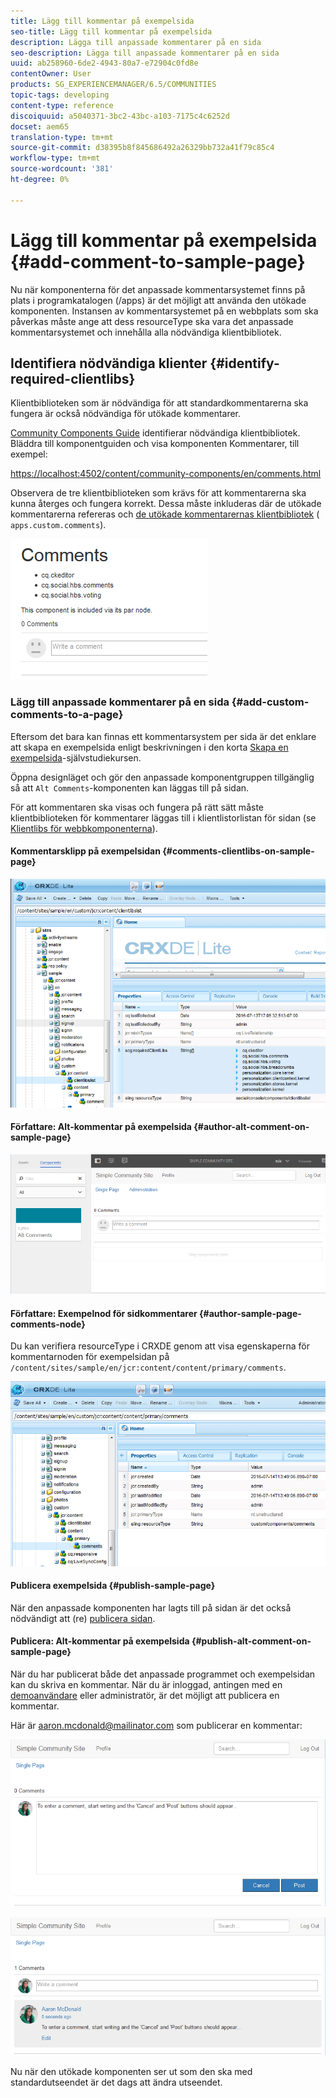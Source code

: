 ```yaml
---
title: Lägg till kommentar på exempelsida
seo-title: Lägg till kommentar på exempelsida
description: Lägga till anpassade kommentarer på en sida
seo-description: Lägga till anpassade kommentarer på en sida
uuid: ab258960-6de2-4943-80a7-e72904c0fd8e
contentOwner: User
products: SG_EXPERIENCEMANAGER/6.5/COMMUNITIES
topic-tags: developing
content-type: reference
discoiquuid: a5040371-3bc2-43bc-a103-7175c4c6252d
docset: aem65
translation-type: tm+mt
source-git-commit: d38395b8f845686492a26329bb732a41f79c85c4
workflow-type: tm+mt
source-wordcount: '381'
ht-degree: 0%

---
```



# Lägg till kommentar på exempelsida {#add-comment-to-sample-page}

Nu när komponenterna för det anpassade kommentarsystemet finns på plats i programkatalogen (/apps) är det möjligt att använda den utökade komponenten. Instansen av kommentarsystemet på en webbplats som ska påverkas måste ange att dess resourceType ska vara det anpassade kommentarsystemet och innehålla alla nödvändiga klientbibliotek.

## Identifiera nödvändiga klienter {#identify-required-clientlibs}

Klientbiblioteken som är nödvändiga för att standardkommentarerna ska fungera är också nödvändiga för utökade kommentarer.

[Community Components Guide](/help/communities/components-guide.md) identifierar nödvändiga klientbibliotek. Bläddra till komponentguiden och visa komponenten Kommentarer, till exempel:

[https://localhost:4502/content/community-components/en/comments.html](https://localhost:4502/content/community-components/en/comments.html)

Observera de tre klientbiblioteken som krävs för att kommentarerna ska kunna återges och fungera korrekt. Dessa måste inkluderas där de utökade kommentarerna refereras och [de utökade kommentarernas klientbibliotek](/help/communities/extend-create-components.md#create-a-client-library-folder) ( `apps.custom.comments`).

![comments-component1](assets/comments-component1.png)

### Lägg till anpassade kommentarer på en sida {#add-custom-comments-to-a-page}

Eftersom det bara kan finnas ett kommentarsystem per sida är det enklare att skapa en exempelsida enligt beskrivningen i den korta [Skapa en exempelsida](/help/communities/create-sample-page.md)-självstudiekursen.

Öppna designläget och gör den anpassade komponentgruppen tillgänglig så att `Alt Comments`-komponenten kan läggas till på sidan.

För att kommentaren ska visas och fungera på rätt sätt måste klientbiblioteken för kommentarer läggas till i klientlistorlistan för sidan (se [Klientlibs för webbkomponenterna](/help/communities/clientlibs.md)).

#### Kommentarsklipp på exempelsidan {#comments-clientlibs-on-sample-page}

![comments-clientlibs-crxde](assets/comments-clientlibs-crxde.png)

#### Författare: Alt-kommentar på exempelsida {#author-alt-comment-on-sample-page}

![alt-comment](assets/alt-comment.png)

#### Författare: Exempelnod för sidkommentarer {#author-sample-page-comments-node}

Du kan verifiera resourceType i CRXDE genom att visa egenskaperna för kommentarnoden för exempelsidan på `/content/sites/sample/en/jcr:content/content/primary/comments`.

![verify-comment-crxde](assets/verify-comment-crxde.png)

#### Publicera exempelsida {#publish-sample-page}

När den anpassade komponenten har lagts till på sidan är det också nödvändigt att (re) [publicera sidan](/help/communities/sites-console.md#publishing-the-site).

#### Publicera: Alt-kommentar på exempelsida {#publish-alt-comment-on-sample-page}

När du har publicerat både det anpassade programmet och exempelsidan kan du skriva en kommentar. När du är inloggad, antingen med en [demoanvändare](/help/communities/tutorials.md#demo-users) eller administratör, är det möjligt att publicera en kommentar.

Här är aaron.mcdonald@mailinator.com som publicerar en kommentar:

![publish-alt-comment](assets/publish-alt-comment.png)

![publish-alt-comment1](assets/publish-alt-comment1.png)

Nu när den utökade komponenten ser ut som den ska med standardutseendet är det dags att ändra utseendet.